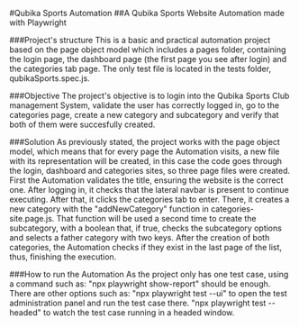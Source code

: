 #Qubika Sports Automation
##A Qubika Sports Website Automation made with Playwright

###Project's structure
This is a basic and practical automation project based on the page object model which includes a pages folder, containing the login page, the dashboard page (the first page you see after login) and the categories tab page.
The only test file is located in the tests folder, qubikaSports.spec.js.

###Objective
The project's objective is to login into the Qubika Sports Club management System, validate the user has correctly logged in, go to the categories page, create a new category and subcategory and verify that both of them were succesfully created.

###Solution
As previously stated, the project works with the page object model, which means that for every page the Automation visits, a new file with its representation will be created, in this case the code goes through the login, dashboard and categories sites, so three page files were created.
First the Automation validates the title, ensuring the website is the correct one. After logging in, it checks that the lateral navbar is present to continue executing.
After that, it clicks the categories tab to enter. There, it creates a new category with the "addNewCategory" function in categories-site.page.js. That function will be used a second time to create the subcategory, with a boolean that, if true, checks the subcategory options and selects a father category with two keys. After the creation of both categories, the Automation checks if they exist in the last page of the list, thus, finishing the execution.

###How to run the Automation
As the project only has one test case, using a command such as:
"npx playwright show-report" should be enough. There are other options such as:
"npx playwright test --ui" to open the test administration panel and run the test case there.
"npx playwright test --headed" to watch the test case running in a headed window.